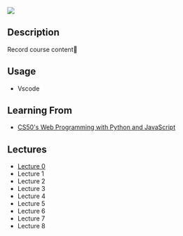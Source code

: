 ![](https://github.com/Halston1031/WEB/blob/main/Resources/CS50x_web_4-modified.jpg)
## Description
Record course content🧸
## Usage
- Vscode
## Learning From
- <a href = "https://online-learning.harvard.edu/course/cs50s-web-programming-python-and-javascript?delta=0"> CS50's Web Programming with Python and JavaScript</a>
## Lectures
- <a href="https://github.com/Halston1031/Web/tree/main/CS50's%20Web%20Programming%20with%20Python%20and%20JavaScript/Lectures/Lecture%200">Lecture 0</a>
- Lecture 1
- Lecture 2 
- Lecture 3 
- Lecture 4 
- Lecture 5  
- Lecture 6 
- Lecture 7 
- Lecture 8 
